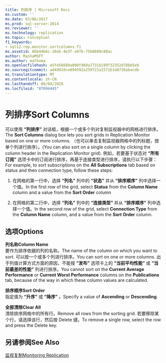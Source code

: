 ```yaml
---
title: 列排序 | Microsoft Docs
ms.custom: ''
ms.date: 03/06/2017
ms.prod: sql-server-2014
ms.reviewer: ''
ms.technology: replication
ms.topic: conceptual
f1_keywords:
- sql12.rep.monitor.sortcolumns.f1
ms.assetid: 66b44b6c-10a5-4e3f-a97b-7568609c88ac
author: MashaMSFT
ms.author: mathoma
ms.openlocfilehash: e5fe56688a009fd60a7731b199f32352d78bb5eb
ms.sourcegitcommit: ad4d92dce894592a259721a1571b1d8736abacdb
ms.translationtype: MT
ms.contentlocale: zh-CN
ms.lasthandoff: 08/04/2020
ms.locfileid: "87694445"
---
```

# <a name="sort-columns"></a><span data-ttu-id="79d12-102">列排序</span><span class="sxs-lookup"><span data-stu-id="79d12-102">Sort Columns</span></span>
  <span data-ttu-id="79d12-103">可以使用 **“列排序”** 对话框，根据一个或多个列对复制监视器中的网格进行排序。</span><span class="sxs-lookup"><span data-stu-id="79d12-103">The **Sort Columns** dialog box lets you sort grids in Replication Monitor based on one or more columns.</span></span> <span data-ttu-id="79d12-104">（也可以单击复制监视器网格中的列标题，按单个列进行排序）。</span><span class="sxs-lookup"><span data-stu-id="79d12-104">(You can also sort on a single column by clicking the column header in the Replication Monitor grid).</span></span> <span data-ttu-id="79d12-105">例如，若要基于状态对 **“所有订阅”** 选项卡中的订阅进行排序，再基于连接类型进行排序，请执行以下步骤：</span><span class="sxs-lookup"><span data-stu-id="79d12-105">For example, to sort subscriptions on the **All Subscriptions** tab based on status and then connection type, follow these steps:</span></span>  
  
1.  <span data-ttu-id="79d12-106">在网格的第一行中，选择 **“列名”** 列中的 **“状态”** 并从 **“排序顺序”** 列中选择一个值。</span><span class="sxs-lookup"><span data-stu-id="79d12-106">In the first row of the grid, select **Status** from the **Column Name** column and a value from the **Sort Order** column</span></span>  
  
2.  <span data-ttu-id="79d12-107">在网格的第二行中，选择 **“列名”** 列中的 **“连接类型”** 并从 **“排序顺序”** 列中选择一个值。</span><span class="sxs-lookup"><span data-stu-id="79d12-107">In the second row of the grid, select **Connection Type** from the **Column Name** column, and a value from the **Sort Order** column.</span></span>  
  
## <a name="options"></a><span data-ttu-id="79d12-108">选项</span><span class="sxs-lookup"><span data-stu-id="79d12-108">Options</span></span>  
 <span data-ttu-id="79d12-109">**列名称**</span><span class="sxs-lookup"><span data-stu-id="79d12-109">**Column Name**</span></span>  
 <span data-ttu-id="79d12-110">要作为排序依据的列的名称。</span><span class="sxs-lookup"><span data-stu-id="79d12-110">The name of the column on which you want to sort.</span></span> <span data-ttu-id="79d12-111">可以按一个或多个列进行排序。</span><span class="sxs-lookup"><span data-stu-id="79d12-111">You can sort on one or more columns.</span></span> <span data-ttu-id="79d12-112">出于列值计算方式方面的原因，不能按 **“发布”** 选项卡上的 **“当前平均性能”** 或 **“当前最差的性能”** 列进行排序。</span><span class="sxs-lookup"><span data-stu-id="79d12-112">You cannot sort on the **Current Average Performance** or **Current Worst Performance** columns on the **Publications** tab, because of the way in which these column values are calculated.</span></span>  
  
 <span data-ttu-id="79d12-113">**排序顺序**</span><span class="sxs-lookup"><span data-stu-id="79d12-113">**Sort Order**</span></span>  
 <span data-ttu-id="79d12-114">指定值为 **“升序”** 或 **“降序”** 。</span><span class="sxs-lookup"><span data-stu-id="79d12-114">Specify a value of **Ascending** or **Descending**.</span></span>  
  
 <span data-ttu-id="79d12-115">**全部清除**</span><span class="sxs-lookup"><span data-stu-id="79d12-115">**Clear All**</span></span>  
 <span data-ttu-id="79d12-116">清除排序网格中的所有行。</span><span class="sxs-lookup"><span data-stu-id="79d12-116">Remove all rows from the sorting grid.</span></span> <span data-ttu-id="79d12-117">若要移除某个行，请选择该行，然后按 Delete 键。</span><span class="sxs-lookup"><span data-stu-id="79d12-117">To remove a single row, select the row and press the Delete key.</span></span>  
  
## <a name="see-also"></a><span data-ttu-id="79d12-118">另请参阅</span><span class="sxs-lookup"><span data-stu-id="79d12-118">See Also</span></span>  
 [<span data-ttu-id="79d12-119">监视复制</span><span class="sxs-lookup"><span data-stu-id="79d12-119">Monitoring Replication</span></span>](monitoring-replication.md)  
  
  
